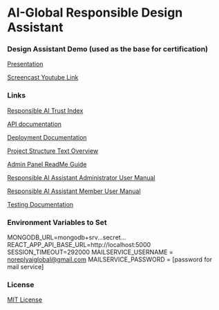 # AI-Global Responsible Design Assistant

### Design Assistant Demo (used as the base for certification)

[Presentation](https://docs.google.com/presentation/d/1DI0MNAUXckx0i4YQVYPd8MPbshR-7BhZwzKhLxSTU-w/edit?usp=sharing)

[Screencast Youtube Link](https://youtu.be/cp9tbfmL__U)

### Links

[Responsible AI Trust Index](https://rai-certification-beta-1.herokuapp.com/)

[API documentation](docs/API.md)

[Deployment Documentation](<docs/Deployment Document.md>)

[Project Structure Text Overview](docs/project_structure.md)

[Admin Panel ReadMe Guide](docs/admin_guide.md)

[Responsible AI Assistant Administrator User Manual](docs/Responsible%20AI%20Assistant%20Administrator%20User%20Manual.pdf)

[Responsible AI Assistant Member User Manual](docs/Responsible%20AI%20Assistant%20Member%20User%20Manual.pdf)

[Testing Documentation](docs/Testing%20Document.pdf)

### Environment Variables to Set

MONGODB_URL=mongodb+srv...secret...
REACT_APP_API_BASE_URL=http://localhost:5000
SESSION_TIMEOUT=292000
MAILSERVICE_USERNAME = noreplyaiglobal@gmail.com
MAILSERVICE_PASSWORD = [password for mail service]

### License

[MIT License](LICENSE)
